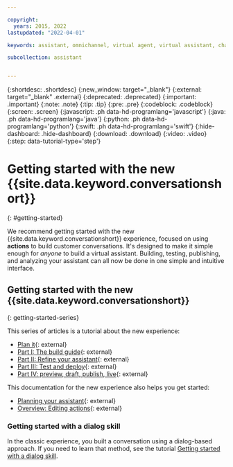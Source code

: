 ```yaml
---

copyright:
  years: 2015, 2022
lastupdated: "2022-04-01"

keywords: assistant, omnichannel, virtual agent, virtual assistant, chatbot, conversation, watson assistant, watson conversation

subcollection: assistant


---
```


{:shortdesc: .shortdesc}
{:new_window: target="_blank"}
{:external: target="_blank" .external}
{:deprecated: .deprecated}
{:important: .important}
{:note: .note}
{:tip: .tip}
{:pre: .pre}
{:codeblock: .codeblock}
{:screen: .screen}
{:javascript: .ph data-hd-programlang='javascript'}
{:java: .ph data-hd-programlang='java'}
{:python: .ph data-hd-programlang='python'}
{:swift: .ph data-hd-programlang='swift'}
{:hide-dashboard: .hide-dashboard}
{:download: .download}
{:video: .video}
{:step: data-tutorial-type='step'}

# Getting started with the new {{site.data.keyword.conversationshort}}
{: #getting-started}

We recommend getting started with the new {{site.data.keyword.conversationshort}} experience, focused on using **actions** to build customer conversations. It's designed to make it simple enough for *anyone* to build a virtual assistant. Building, testing,  publishing, and analyzing your assistant can all now be done in one simple and intuitive interface.

## Getting started with the new {{site.data.keyword.conversationshort}}
{: getting-started-series}

This series of articles is a tutorial about the new experience:

- [Plan it](https://www.ibm.com/blogs/watson/2021/11/getting-started-with-the-new-watson-assistant-plan-it/){: external}
- [Part I: The build guide](https://www.ibm.com/blogs/watson/2021/12/getting-started-with-the-new-watson-assistant-part-i-the-build-guide/){: external}
- [Part II: Refine your assistant](https://www.ibm.com/blogs/watson/2021/12/getting-started-with-the-new-watson-assistant-part-ii-refine-your-assistant/){: external}
- [Part III: Test and deploy](https://www.ibm.com/blogs/watson/2022/01/getting-started-with-the-new-watson-assistant-part-iii-test-and-deploy/){: external}
- [Part IV: preview, draft, publish, live](https://www.ibm.com/blogs/watson/2022/02/getting-started-with-the-new-watson-assistant-part-iv-preview-draft-publish-live/){: external}

This documentation for the new experience also helps you get started:
- [Planning your assistant](/docs/watson-assistant?topic=watson-assistant-plan-assistant){: external}
- [Overview: Editing actions](docs/watson-assistant?topic=watson-assistant-build-actions-overview){: external}

### Getting started with a dialog skill

In the classic experience, you built a conversation using a dialog-based approach. If you need to learn that method, see the tutorial [Getting started with a dialog skill](/docs/assistant?topic=assistant-gs-dialog).
